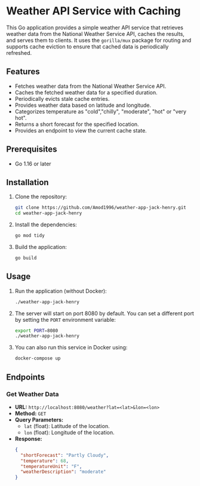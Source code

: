 # Weather API Service with Caching

This Go application provides a simple weather API service that retrieves weather data from the National Weather Service API, caches the results, and serves them to clients. It uses the `gorilla/mux` package for routing and supports cache eviction to ensure that cached data is periodically refreshed.

## Features

- Fetches weather data from the National Weather Service API.
- Caches the fetched weather data for a specified duration.
- Periodically evicts stale cache entries.
- Provides weather data based on latitude and longitude.
- Categorizes temperature as "cold","chilly", "moderate", "hot" or "very hot".
- Returns a short forecast for the specified location.
- Provides an endpoint to view the current cache state.

## Prerequisites

- Go 1.16 or later

## Installation

1. Clone the repository:
    ```sh
    git clone https://github.com/Amod1996/weather-app-jack-henry.git
    cd weather-app-jack-henry
    ```

2. Install the dependencies:
    ```sh
    go mod tidy
    ```

3. Build the application:
    ```sh
    go build
    ```

## Usage

1. Run the application (without Docker):
    ```sh
    ./weather-app-jack-henry
    ```

2. The server will start on port 8080 by default. You can set a different port by setting the `PORT` environment variable:
    ```sh
    export PORT=8080
    ./weather-app-jack-henry
    ```

3. You can also run this service in Docker using:
    ```sh
    docker-compose up
    ```

## Endpoints

### Get Weather Data

- **URL:** `http://localhost:8080/weather?lat=<lat>&lon=<lon>`
- **Method:** `GET`
- **Query Parameters:**
    - `lat` (float): Latitude of the location.
    - `lon` (float): Longitude of the location.
- **Response:**
  ```json
  {
    "shortForecast": "Partly Cloudy",
    "temperature": 68,
    "temperatureUnit": "F",
    "weatherDescription": "moderate"
  }
